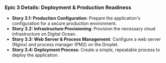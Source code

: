 ### **Epic 3 Details: Deployment & Production Readiness**

* **Story 3.1: Production Configuration**: Prepare the application's configuration for a secure production environment.
* **Story 3.2: Infrastructure Provisioning**: Provision the necessary cloud infrastructure on Digital Ocean.
* **Story 3.3: Web Server & Process Management**: Configure a web server (Nginx) and process manager (PM2) on the Droplet.
* **Story 3.4: Deployment Process**: Create a simple, repeatable process to deploy the application.
